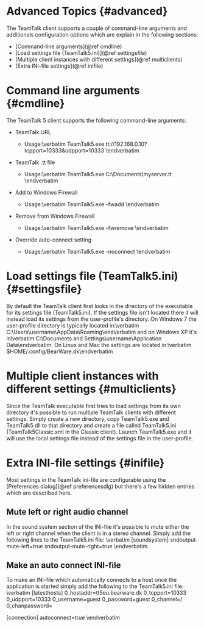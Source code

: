 # Advanced Topics {#advanced}

The TeamTalk client supports a couple of command-line arguments and
additionals configuration options which are explain in the following
sections:

- [Command-line arguments](@ref cmdline)
- [Load settings file (TeamTalk5.ini)](@ref settingsfile)
- [Multiple client instances with different settings](@ref multiclients)
- [Extra INI-file settings](@ref inifile)

# Command line arguments {#cmdline}

The TeamTalk 5 client supports the following command-line arguments:

- TeamTalk URL
  - Usage:\verbatim TeamTalk5.exe tt://192.168.0.10?tcpport=10333&udpport=10333 \endverbatim

- TeamTalk .tt file
  - Usage:\verbatim TeamTalk5.exe C:\Documents\myserver.tt \endverbatim

- Add to Windows Firewall 
  - Usage:\verbatim TeamTalk5.exe -fwadd \endverbatim

- Remove from Windows Firewall 
  - Usage:\verbatim TeamTalk5.exe -fwremove \endverbatim

- Override auto-connect setting 
  - Usage:\verbatim TeamTalk5.exe -noconnect \endverbatim

# Load settings file (TeamTalk5.ini) {#settingsfile}

By default the TeamTalk client first looks in the directory of the
executable for its settings file (TeamTalk5.ini). If the settings file
isn't located there it will instead load its settings from the
user-profile's directory. On Windows 7 the user-profile directory is
typically located in:\verbatim
C:\Users\username\AppData\Roaming\endverbatim
and on Windows XP it's in\verbatim
C:\Documents and Settings\username\Application Data\endverbatim.
On Linux and Mac the settings are located in:\verbatim
$HOME/.config/BearWare.dk\endverbatim

# Multiple client instances with different settings {#multiclients}

Since the TeamTalk executable first tries to load settings from its
own directory it's possible to run multiple TeamTalk clients with
different settings. Simply create a new directory, copy TeamTalk5.exe
and TeamTalk5.dll to that directory and create a file called
TeamTalk5.ini (TeamTalk5Classic.xml in the Classic client). Launch
TeamTalk5.exe and it will use the local settings file instead of the
settings file in the user-profile.

# Extra INI-file settings {#inifile}

Most settings in the TeamTalk ini-file are configurable using the
[Preferences dialog](@ref preferencesdlg) but there's a few hidden
entries which are described here.

## Mute left or right audio channel

In the sound system section of the INI-file it's possible to mute
either the left or right channel when the client is in a stereo
channel. Simply add the following lines to the TeamTalk5.ini file:
\verbatim
[soundsystem]
sndoutput-mute-left=true
sndoutput-mute-right=true
\endverbatim

## Make an auto connect INI-file

To make an INI-file which automatically connects to a host once the
application is started simply add the following to the TeamTalk5.ini
file:
\verbatim
[latesthosts]
0_hostaddr=tt5eu.bearware.dk
0_tcpport=10333
0_udpport=10333
0_username=guest
0_password=guest
0_channel=/
0_chanpassword=

[connection]
autoconnect=true
\endverbatim
